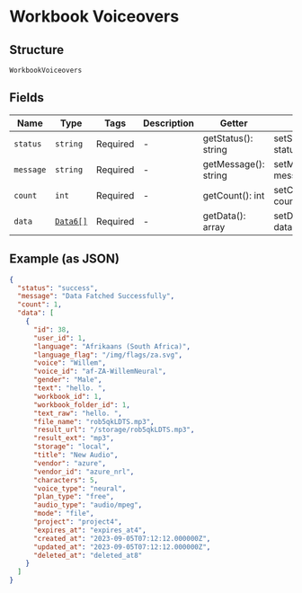 
# Workbook Voiceovers

## Structure

`WorkbookVoiceovers`

## Fields

| Name | Type | Tags | Description | Getter | Setter |
|  --- | --- | --- | --- | --- | --- |
| `status` | `string` | Required | - | getStatus(): string | setStatus(string status): void |
| `message` | `string` | Required | - | getMessage(): string | setMessage(string message): void |
| `count` | `int` | Required | - | getCount(): int | setCount(int count): void |
| `data` | [`Data6[]`](../../doc/models/data-6.md) | Required | - | getData(): array | setData(array data): void |

## Example (as JSON)

```json
{
  "status": "success",
  "message": "Data Fatched Successfully",
  "count": 1,
  "data": [
    {
      "id": 38,
      "user_id": 1,
      "language": "Afrikaans (South Africa)",
      "language_flag": "/img/flags/za.svg",
      "voice": "Willem",
      "voice_id": "af-ZA-WillemNeural",
      "gender": "Male",
      "text": "hello. ",
      "workbook_id": 1,
      "workbook_folder_id": 1,
      "text_raw": "hello. ",
      "file_name": "rob5qkLDTS.mp3",
      "result_url": "/storage/rob5qkLDTS.mp3",
      "result_ext": "mp3",
      "storage": "local",
      "title": "New Audio",
      "vendor": "azure",
      "vendor_id": "azure_nrl",
      "characters": 5,
      "voice_type": "neural",
      "plan_type": "free",
      "audio_type": "audio/mpeg",
      "mode": "file",
      "project": "project4",
      "expires_at": "expires_at4",
      "created_at": "2023-09-05T07:12:12.000000Z",
      "updated_at": "2023-09-05T07:12:12.000000Z",
      "deleted_at": "deleted_at8"
    }
  ]
}
```

